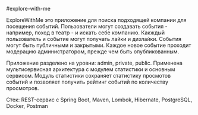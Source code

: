 #explore-with-me

ExploreWithMe это приложение для поиска подходящей компании для посещения событий. Пользователи могут создавать события - например, поход в театр - и искать себе компанию. Какждый пользователь и событие могут получать лайки и дизлайки. События могут быть публичными и закрытыми. Каждое новое событие проходит модерацию администратором, прежде чем быть опубликованным. 

Приложение разделено на уровни: admin, private, public. Применена мультисервисная архитектура с модулем статистики и основным сервисом. Модуль статистики сохраняет статистику просмотов событий и позволяет получить рейтинг событий по количеству просмотров. 

Стек: REST-сервис с Spring Boot, Maven, Lombok, Hibernate, PostgreSQL, Docker, Postman
